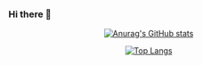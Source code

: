 ### Hi there 👋

<!--
**wnsguddl789/wnsguddl789** is a ✨ _special_ ✨ repository because its `README.md` (this file) appears on your GitHub profile.

Here are some ideas to get you started:

- 🔭 I’m currently working on ...
- 🌱 I’m currently learning ...
- 👯 I’m looking to collaborate on ...
- 🤔 I’m looking for help with ...
- 💬 Ask me about ...
- 📫 How to reach me: ...
- 😄 Pronouns: ...
- ⚡ Fun fact: ...
-->
<div align=center>

[![Anurag's GitHub stats](https://github-readme-stats.vercel.app/api?username=wnsguddl789&show_icons=true&theme=dark)](https://github.com/anuraghazra/github-readme-stats)





[![Top Langs](https://github-readme-stats.vercel.app/api/top-langs/?username=wnsguddl789&layout=compact&theme=dark)](https://github.com/anuraghazra/github-readme-stats)



</div>
